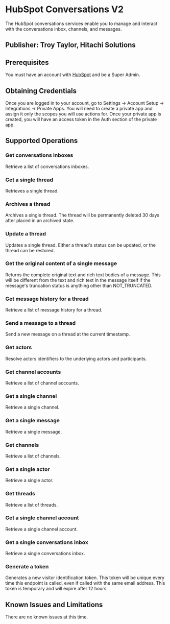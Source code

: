 # HubSpot Conversations V2
The HubSpot conversations services enable you to manage and interact with the conversations inbox, channels, and messages.

## Publisher: Troy Taylor, Hitachi Solutions

## Prerequisites
You must have an account with [HubSpot](https://app.hubspot.com/signup-hubspot/crm) and be a Super Admin.

## Obtaining Credentials
Once you are logged in to your account, go to Settings -> Account Setup -> Integrations -> Private Apps. You will need to create a private app and assign it only the scopes you will use actions for. Once your private app is created, you will have an access token in the Auth section of the private app.

## Supported Operations
### Get conversations inboxes
Retrieve a list of conversations inboxes.
### Get a single thread
Retrieves a single thread.
### Archives a thread
Archives a single thread. The thread will be permanently deleted 30 days after placed in an archived state.
### Update a thread
Updates a single thread. Either a thread's status can be updated, or the thread can be restored.
### Get the original content of a single message
Returns the complete original text and rich text bodies of a message. This will be different from the text and rich text in the message itself if the message's truncation status is anything other than NOT_TRUNCATED.
### Get message history for a thread
Retrieve a list of message history for a thread.
### Send a message to a thread
Send a new message on a thread at the current timestamp.
### Get actors
Resolve actors identifiers to the underlying actors and participants.
### Get channel accounts
Retrieve a list of channel accounts.
### Get a single channel
Retrieve a single channel.
### Get a single message
Retrieve a single message.
### Get channels
Retrieve a list of channels.
### Get a single actor
Retrieve a single actor.
### Get threads
Retrieve a list of threads.
### Get a single channel account
Retrieve a single channel account.
### Get a single conversations inbox
Retrieve a single conversations inbox.
### Generate a token
Generates a new visitor identification token. This token will be unique every time this endpoint is called, even if called with the same email address. This token is temporary and will expire after 12 hours.

## Known Issues and Limitations
There are no known issues at this time.
